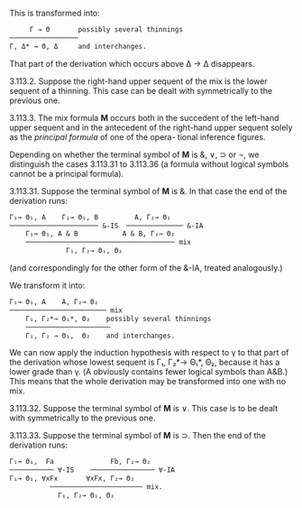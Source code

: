 
This is transformed into:

```txt
     Γ → Θ       possibly several thinnings
───────────────── 
Γ, Δ* → Θ, Δ     and interchanges.
```

That part of the derivation which occurs above
Δ → Δ disappears.

3.113.2. Suppose the right-hand upper sequent of
the mix is the lower sequent of a thinning. This
case can be dealt with symmetrically to the
previous one.

3.113.3. The mix formula **M** occurs both in the
succedent of the left-hand upper sequent and in
the antecedent of the right-hand upper sequent
solely as the *principal formula* of one of the opera-
tional inference figures.

Depending on whether the terminal symbol of **M**
is &, ∨, ⊃ or ¬, we distinguish the cases
3.113.31 to 3.113.36 (a formula without logical
symbols cannot be a principal formula).

3.113.31. Suppose the terminal symbol of **M** is
&. In that case the end of the derivation runs:

```txt
Γ₁→ Θ₁, A    Γ₁→ Θ₁, B         A, Γ₂→ Θ₂
────────────────────── &-IS  ────────────── &-IA
    Γ₁→ Θ₁, A & B           A & B, Γ₂→ Θ₂
    ───────────────────────────────────── mix
              Γ₁, Γ₂→ Θ₁, Θ₂
```

(and correspondingly for the other form of the
&-IA, treated analogously.)

We transform it into:

```txt
Γ₁→ Θ₁, A    A, Γ₂→ Θ₂
──────────────────────── mix
    Γ₁, Γ₂*→ Θ₁*, Θ₂    possibly several thinnings
    ─────────────────────
    Γ₁, Γ₂ → Θ₁,  Θ₂    and interchanges.
```

We can now apply the induction hypothesis with
respect to γ to that part of the derivation whose
lowest sequent is Γ₁, Γ₂*→ Θ₁*, Θ₂, because it has
a lower grade than γ. (A obviously contains fewer
logical symbols than A&B.) This means that the
whole derivation may be transformed into one with
no mix.

3.113.32. Suppose the terminal symbol of **M** is ∨.
This case is to be dealt with symmetrically to the
previous one.

3.113.33. Suppose the terminal symbol of **M** is
⊃. Then the end of the derivation runs:

```txt
Γ₁→ Θ₁,  Fa              Fb, Γ₂→ Θ₂
─────────── ∀-IS    ──────────────── ∀-IA
Γ₁→ Θ₁, ∀xFx       ∀xFx, Γ₂→ Θ₂
          ─────────────────────── mix.
            Γ₁, Γ₂→ Θ₁, Θ₂
```
